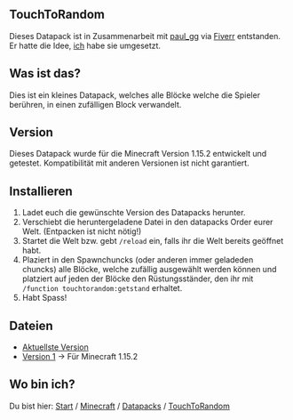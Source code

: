 ## TouchToRandom

Dieses Datapack ist in Zusammenarbeit mit [paul_gg](https://www.fiverr.com/paul_gg) via [Fiverr](https://www.fiverr.com/rafaelurben/make-you-a-minecraft-datapack) entstanden.
Er hatte die Idee, [ich](https://fiverr.com/rafaelurben) habe sie umgesetzt.

## Was ist das?

Dies ist ein kleines Datapack, welches alle Blöcke welche die Spieler berühren, in einen zufälligen Block verwandelt.

## Version

Dieses Datapack wurde für die Minecraft Version 1.15.2 entwickelt und getestet. Kompatibilität mit anderen Versionen ist nicht garantiert.


## Installieren

1. Ladet euch die gewünschte Version des Datapacks herunter.
2. Verschiebt die heruntergeladene Datei in den datapacks Order eurer Welt. (Entpacken ist nicht nötig!)
3. Startet die Welt bzw. gebt `/reload` ein, falls ihr die Welt bereits geöffnet habt.
4. Plaziert in den Spawnchuncks (oder anderen immer geladeden chuncks) alle Blöcke, welche zufällig ausgewählt werden können und platziert auf jeden der Blöcke den Rüstungsständer, den ihr mit `/function touchtorandom:getstand` erhaltet.
5. Habt Spass!


## Dateien

- [Aktuellste Version](https://github.com/rafaelurben/mc-touchtorandom/raw/master/downloads/touchtorandom-v1.zip)
- [Version 1](https://github.com/rafaelurben/mc-touchtorandom/raw/master/downloads/touchtorandom-v1.zip) -> Für Minecraft 1.15.2



## Wo bin ich?

Du bist hier: [Start](https://rafaelurben.github.io) / [Minecraft](https://rafaelurben.github.io/minecraft) / [Datapacks](https://rafaelurben.github.io/minecraft/datapacks) / [TouchToRandom](https://rafaelurben.github.io/minecraft/datapacks/touchtorandom)
